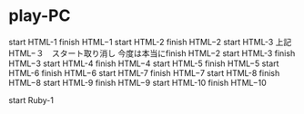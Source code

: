 # play-PC
start HTML-1
finish HTML−1
start HTML-2
finish HTML−2
start HTML-3
上記　HTML−３　スタート取り消し
今度は本当にfinish HTML−2
start HTML-3
finish HTML−3
start HTML-4
finish HTML−4
start HTML-5
finish HTML−5
start HTML-6
finish HTML−6
start HTML-7
finish HTML−7
start HTML-8
finish HTML−8
start HTML-9
finish HTML−9
start HTML-10
finish HTML−10

start Ruby-1

